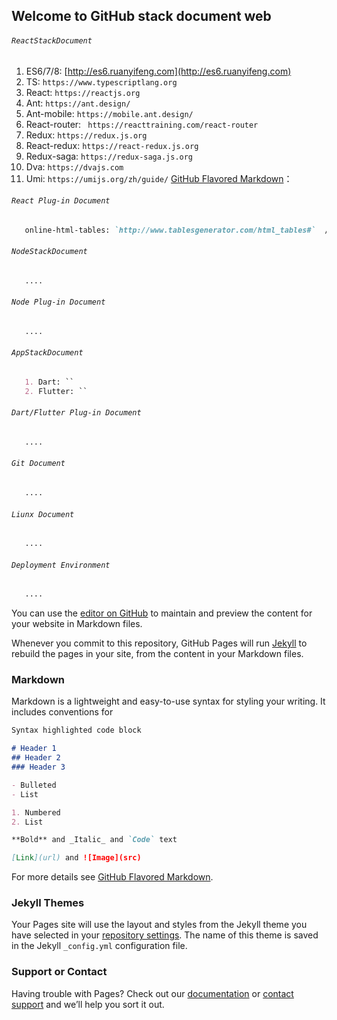 ## Welcome to GitHub stack document web

###### `ReactStackDocument` 
  1. ES6/7/8: [http://es6.ruanyifeng.com](http://es6.ruanyifeng.com)
  2. TS: `https://www.typescriptlang.org`
  3. React: `https://reactjs.org`
  4. Ant: `https://ant.design/`
  5. Ant-mobile: `https://mobile.ant.design/`  
  6. React-router: ` https://reacttraining.com/react-router`
  7. Redux: `https://redux.js.org`
  8. React-redux: `https://react-redux.js.org`
  9. Redux-saga: `https://redux-saga.js.org`
  10. Dva: `https://dvajs.com`
  11. Umi: `https://umijs.org/zh/guide/`
   [GitHub Flavored Markdown](https://guides.github.com/features/mastering-markdown/)：
###### `React Plug-in Document`
```markdown
   online-html-tables: `http://www.tablesgenerator.com/html_tables#`  // Customizing table styles for different needs online
```
###### `NodeStackDocument`
```markdown
   ....
```
###### `Node Plug-in Document`
```markdown
   ....
```
###### `AppStackDocument`
```markdown
   1. Dart: ``
   2. Flutter: ``
```
###### `Dart/Flutter Plug-in Document`
```markdown
   ....
```

###### `Git Document`
```markdown
   ....
```
###### `Liunx Document`
```markdown
   ....
```

###### `Deployment Environment`
```markdown
   ....
```

You can use the [editor on GitHub](https://github.com/cingzion/Blog/edit/master/README.md) to maintain and preview the content for your website in Markdown files.

Whenever you commit to this repository, GitHub Pages will run [Jekyll](https://jekyllrb.com/) to rebuild the pages in your site, from the content in your Markdown files.

### Markdown

Markdown is a lightweight and easy-to-use syntax for styling your writing. It includes conventions for

```markdown
Syntax highlighted code block

# Header 1
## Header 2
### Header 3

- Bulleted
- List

1. Numbered
2. List

**Bold** and _Italic_ and `Code` text

[Link](url) and ![Image](src)
```

For more details see [GitHub Flavored Markdown](https://guides.github.com/features/mastering-markdown/).

### Jekyll Themes

Your Pages site will use the layout and styles from the Jekyll theme you have selected in your [repository settings](https://github.com/cingzion/Blog/settings). The name of this theme is saved in the Jekyll `_config.yml` configuration file.

### Support or Contact

Having trouble with Pages? Check out our [documentation](https://help.github.com/categories/github-pages-basics/) or [contact support](https://github.com/contact) and we’ll help you sort it out.
